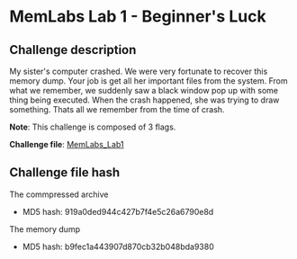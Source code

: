 # **MemLabs Lab 1 - Beginner's Luck**

## **Challenge description**

My sister's computer crashed. We were very fortunate to recover this memory dump. Your job is get all her important files from the system. From what we remember, we suddenly saw a black window pop up with some thing being executed. When the crash happened, she was trying to draw something. Thats all we remember from the time of crash.

**Note**: This challenge is composed of 3 flags.

**Challenge file**: [MemLabs_Lab1](https://mega.nz/#!6l4BhKIb!l8ATZoliB_ULlvlkESwkPiXAETJEF7p91Gf9CWuQI70)

## **Challenge file hash**

The commpressed archive
+ MD5 hash: 919a0ded944c427b7f4e5c26a6790e8d

The memory dump
+ MD5 hash: b9fec1a443907d870cb32b048bda9380
